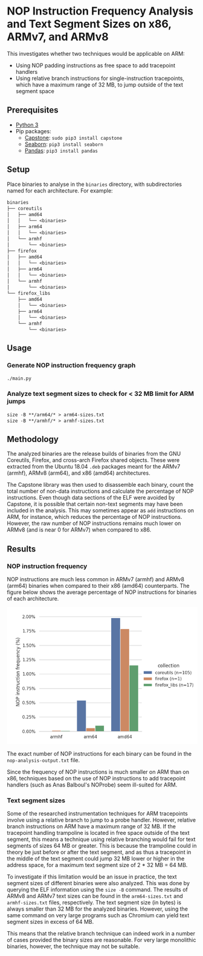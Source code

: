 # NOP Instruction Frequency Analysis and Text Segment Sizes on x86, ARMv7, and ARMv8

This investigates whether two techniques would be applicable on ARM:
- Using NOP padding instructions as free space to add tracepoint handlers
- Using relative branch instructions for single-instruction tracepoints, which have a maximum range of 32 MB, to jump outside of the text segment space

## Prerequisites

- [Python 3](https://www.python.org/downloads/)
- Pip packages:
    - [Capstone](http://www.capstone-engine.org/documentation.html): `sudo pip3 install capstone`
    - [Seaborn](https://seaborn.pydata.org/): `pip3 install seaborn`
    - [Pandas](https://pandas.pydata.org/pandas-docs/stable/index.html): `pip3 install pandas`

## Setup

Place binaries to analyse in the `binaries` directory, with subdirectories named for each architecture. For example:

```
binaries
├── coreutils
│   ├── amd64
│   │   └── <binaries>
│   ├── arm64
│   │   └── <binaries>
│   └── armhf
│       └── <binaries>
├── firefox
│   ├── amd64
│   │   └── <binaries>
│   ├── arm64
│   │   └── <binaries>
│   └── armhf
│       └── <binaries>
└── firefox_libs
    ├── amd64
    │   └── <binaries>
    ├── arm64
    │   └── <binaries>
    └── armhf
        └── <binaries>
```

## Usage

### Generate NOP instruction frequency graph

```
./main.py
```

### Analyze text segment sizes to check for < 32 MB limit for ARM jumps

```
size -B **/arm64/* > arm64-sizes.txt
size -B **/armhf/* > armhf-sizes.txt
```

## Methodology

The analyzed binaries are the release builds of binaries from the GNU Coreutils, Firefox, and cross-arch Firefox shared objects. These were extracted from the Ubuntu 18.04 `.deb` packages meant for the ARMv7 (armhf), ARMv8 (arm64), and x86 (amd64) architectures.

The Capstone library was then used to disassemble each binary, count the total number of non-data instructions and calculate the percentage of NOP instructions. Even though data sections of the ELF were avoided by Capstone, it is possible that certain non-text segments may have been included in the analysis. This may sometimes appear as `add` instructions on ARM, for instance, which reduces the percentage of NOP instructions. However, the raw number of NOP instructions remains much lower on ARMv8 (and is near 0 for ARMv7) when compared to x86.

## Results

### NOP instruction frequency

NOP instructions are much less common in ARMv7 (armhf) and ARMv8 (arm64) binaries when compared to their x86 (amd64) counterparts. The figure below shows the average percentage of NOP instructions for binaries of each architecture.

![Graph of NOP analysis results](nop-analysis-graph.png)

The exact number of NOP instructions for each binary can be found in the `nop-analysis-output.txt` file.

Since the frequency of NOP instructions is much smaller on ARM than on x86, techniques based on the use of NOP instructions to add tracepoint handlers (such as Anas Balboul's NOProbe) seem ill-suited for ARM.

### Text segment sizes

Some of the researched instrumentation techniques for ARM tracepoints involve using a relative branch to jump to a probe handler. However, relative branch instructions on ARM have a maximum range of 32 MB. If the tracepoint handling trampoline is located in free space outside of the text segment, this means a technique using relative branching would fail for text segments of sizes 64 MB or greater. This is because the trampoline could in theory be just before or after the text segment, and as thus a tracepoint in the middle of the text segment could jump 32 MB lower or higher in the address space, for a maximum text segment size of 2 * 32 MB = 64 MB.

To investigate if this limitation would be an issue in practice, the text segment sizes of different binaries were also analyzed. This was done by querying the ELF information using the `size -B` command. The results of ARMv8 and ARMv7 text sizes can be found in the `arm64-sizes.txt` and `armhf-sizes.txt` files, respectively. The text segment size (in bytes) is always smaller than 32 MB for the analyzed binaries. However, using the same command on very large programs such as Chromium can yield text segment sizes in excess of 64 MB.

This means that the relative branch technique can indeed work in a number of cases provided the binary sizes are reasonable. For very large monolithic binaries, however, the technique may not be suitable.
